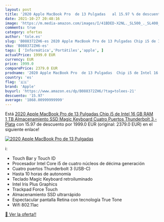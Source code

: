```yaml
---
layout: post
title: '2020 Apple MacBook Pro  de 13 Pulgadas   al 15.97 % de descuento'
date: 2021-10-27 20:48:16
image: 'https://m.media-amazon.com/images/I/41BDED-X2NL._SL500_._SL400_.jpg'
comments: true
category: ofertas
author: 'tole.es'
slug: 'B088372ZH6-es 2020 Apple MacBook Pro de 13 Pulgadas Chip i5 de Intel 16...'
sku: 'B088372ZH6-es'
tags: [ 'Informática','Portátiles','apple', ]
actualPrice: 1999.0 EUR
currency: EUR
price: 1999.0
comparePrice: 2379.0 EUR
prodname: '2020 Apple MacBook Pro  de 13 Pulgadas  Chip i5 de Intel 16 GB RAM  1 TB Almacenamiento SSD  Magic Keyboard  Cuatro Puertos Thunderbolt 3  - Plata'
country: 'es'
flag: '🇪🇸'
brand: 'Apple'
buyurl: 'https://www.amazon.es/dp/B088372ZH6/?tag=tolees-21'
descuento: '15.97'
average: '1868.00999999999'
---
```


Está [2020 Apple MacBook Pro  de 13 Pulgadas  Chip i5 de Intel 16 GB RAM  1 TB Almacenamiento SSD  Magic Keyboard  Cuatro Puertos Thunderbolt 3  - Plata](https://www.amazon.es/dp/B088372ZH6/?tag=tolees-21) con 15.97 de descuento por 1999.0 EUR (original: 2379.0 EUR) en el siguiente enlace!

[![2020 Apple MacBook Pro  de 13 Pulgadas  ](https://m.media-amazon.com/images/I/41BDED-X2NL._SL500_._SL400_.jpg)](https://www.amazon.es/dp/B088372ZH6/?tag=tolees-21)

ℹ️:

- Touch Bar y Touch ID
- Procesador Intel Core i5 de cuatro núcleos de décima generación
- Cuatro puertos Thunderbolt 3 (USB-C)
- Hasta 10 horas de autonomía
- Teclado Magic Keyboard retroiluminado
- Intel Iris Plus Graphics
- Trackpad Force Touch
- Almacenamiento SSD ultrarrápido
- Espectacular pantalla Retina con tecnología True Tone
- Wifi 802.11ac

[🛒 Ver la oferta!!](https://www.amazon.es/dp/B088372ZH6/?tag=tolees-21)
